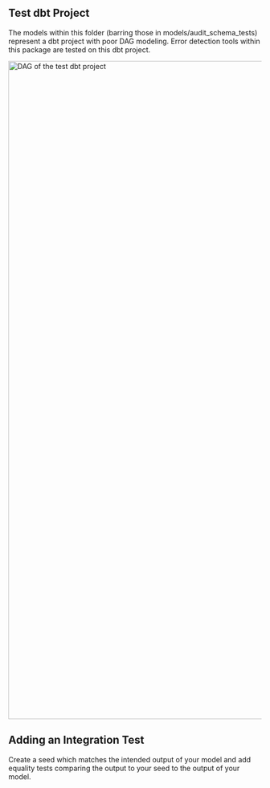 ## Test dbt Project

The models within this folder (barring those in models/audit_schema_tests) represent a dbt project with poor DAG modeling. Error detection tools within this package are tested on this dbt project.

<img width="1311" alt="DAG of the test dbt project" src="https://user-images.githubusercontent.com/91074396/156433393-43bd3ea4-2555-4f41-b29b-dd4f4d6a5412.png">

## Adding an Integration Test
Create a seed which matches the intended output of your model and add equality tests comparing the output to your seed to the output of your model.
